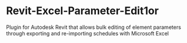 # Revit-Excel-Parameter-Edit1or
Plugin for Autodesk Revit that allows bulk editing of element parameters through exporting and re-importing schedules with Microsoft Excel
